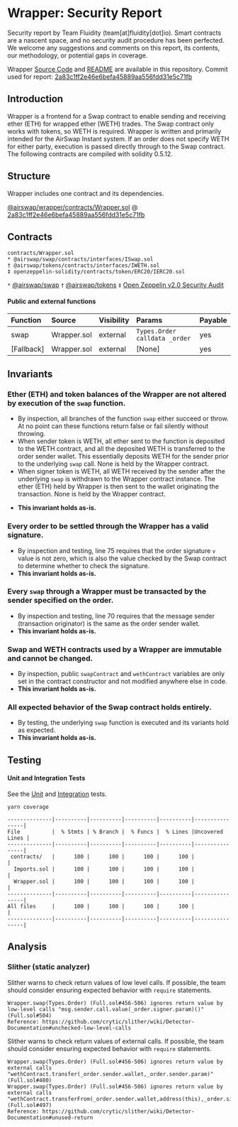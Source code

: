 # Wrapper: Security Report

Security report by Team Fluidity (team[at]fluidity[dot]io). Smart contracts are a nascent space, and no security audit procedure has been perfected. We welcome any suggestions and comments on this report, its contents, our methodology, or potential gaps in coverage.

Wrapper [Source Code](https://github.com/airswap/airswap-protocols/tree/master/helpers/wrapper) and [README](../README.md) are available in this repository. Commit used for report: [2a83c1ff2e46e6befa45889aa556fdd31e5c71fb](https://github.com/airswap/airswap-protocols/commit/2a83c1ff2e46e6befa45889aa556fdd31e5c71fb)

## Introduction

Wrapper is a frontend for a Swap contract to enable sending and receiving ether (ETH) for wrapped ether (WETH) trades. The Swap contract only works with tokens, so WETH is required. Wrapper is written and primarily intended for the AirSwap Instant system. If an order does not specify WETH for either party, execution is passed directly through to the Swap contract. The following contracts are compiled with solidity 0.5.12.

## Structure

Wrapper includes one contract and its dependencies.

[@airswap/wrapper/contracts/Wrapper.sol](../contracts/Wrapper.sol) @ [2a83c1ff2e46e6befa45889aa556fdd31e5c71fb](https://github.com/airswap/airswap-protocols/commit/2a83c1ff2e46e6befa45889aa556fdd31e5c71fb)

## Contracts

```
contracts/Wrapper.sol
* @airswap/swap/contracts/interfaces/ISwap.sol
† @airswap/tokens/contracts/interfaces/IWETH.sol
‡ openzeppelin-solidity/contracts/token/ERC20/IERC20.sol
```

`*` [@airswap/swap](https://github.com/airswap/airswap-protocols/tree/master/protocols/swap)
`†` [@airswap/tokens](https://github.com/airswap/airswap-protocols/tree/master/helpers/tokens)
`‡` [Open Zeppelin v2.0 Security Audit](https://drive.google.com/file/d/1gWUV0qz3n52VEUwoT-VlYmscPxxo9xhc/view)

#### Public and external functions

| Function   | Source      | Visibility | Params                        | Payable |
| :--------- | :---------- | :--------- | :---------------------------- | :------ |
| swap       | Wrapper.sol | external   | `Types.Order calldata _order` | yes     |
| [Fallback] | Wrapper.sol | external   | [None]                        | yes     |

## Invariants

### Ether (ETH) and token balances of the Wrapper are not altered by execution of the `swap` function.

- By inspection, all branches of the function `swap` either succeed or throw. At no point can these functions return false or fail silently without throwing.
- When sender token is WETH, all ether sent to the function is deposited to the WETH contract, and all the deposited WETH is transferred to the order sender wallet. This essentially deposits WETH for the sender prior to the underlying `swap` call. None is held by the Wrapper contract.
- When signer token is WETH, all WETH received by the sender after the underlying `swap` is withdrawn to the Wrapper contract instance. The ether (ETH) held by Wrapper is then sent to the wallet originating the transaction. None is held by the Wrapper contract.

* **This invariant holds as-is.**

### Every order to be settled through the Wrapper has a valid signature.

- By inspection and testing, line 75 requires that the order signature `v` value is not zero, which is also the value checked by the Swap contract to determine whether to check the signature.
- **This invariant holds as-is.**

### Every `swap` through a Wrapper must be transacted by the sender specified on the order.

- By inspection and testing, line 70 requires that the message sender (transaction originator) is the same as the order sender wallet.
- **This invariant holds as-is.**

### Swap and WETH contracts used by a Wrapper are immutable and cannot be changed.

- By inspection, public `swapContract` and `wethContract` variables are only set in the contract constructor and not modified anywhere else in code.
- **This invariant holds as-is.**

### All expected behavior of the Swap contract holds entirely.

- By testing, the underlying `swap` function is executed and its variants hold as expected.
- **This invariant holds as-is.**

## Testing

#### Unit and Integration Tests

See the [Unit](test/Wrapper-unit.js) and [Integration](test/Wrapper.js) tests.

```
yarn coverage
```

```
--------------|----------|----------|----------|----------|----------------|
File          |  % Stmts | % Branch |  % Funcs |  % Lines |Uncovered Lines |
--------------|----------|----------|----------|----------|----------------|
 contracts/   |      100 |      100 |      100 |      100 |                |
  Imports.sol |      100 |      100 |      100 |      100 |                |
  Wrapper.sol |      100 |      100 |      100 |      100 |                |
--------------|----------|----------|----------|----------|----------------|
All files     |      100 |      100 |      100 |      100 |                |
--------------|----------|----------|----------|----------|----------------|
```

## Analysis

### Slither (static analyzer)

Slither warns to check return values of low level calls. If possible, the team should consider ensuring expected behavior with `require` statements.

```
Wrapper.swap(Types.Order) (Full.sol#456-506) ignores return value by low-level calls "msg.sender.call.value(_order.signer.param)()" (Full.sol#504)
Reference: https://github.com/crytic/slither/wiki/Detector-Documentation#unchecked-low-level-calls
```

Slither warns to check return values of external calls. If possible, the team should consider ensuring expected behavior with `require` statements.

```
Wrapper.swap(Types.Order) (Full.sol#456-506) ignores return value by external calls "wethContract.transfer(_order.sender.wallet,_order.sender.param)" (Full.sol#480)
Wrapper.swap(Types.Order) (Full.sol#456-506) ignores return value by external calls "wethContract.transferFrom(_order.sender.wallet,address(this),_order.signer.param)" (Full.sol#497)
Reference: https://github.com/crytic/slither/wiki/Detector-Documentation#unused-return
```
